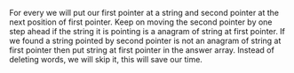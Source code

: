 For every we will put our first pointer at a string and second pointer at the next position of first pointer.
Keep on moving the second pointer by one step ahead if the string it is pointing is a anagram of string at first pointer.
If we found a string pointed by second pointer is not an anagram of string at first pointer then put string at first pointer in the answer array.
Instead of deleting words, we will skip it, this will save our time.
```
​
```